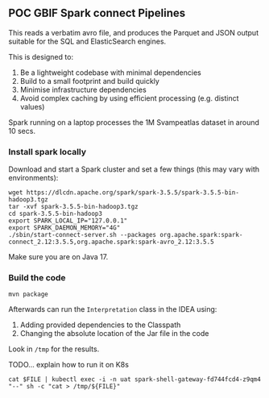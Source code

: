## POC GBIF Spark connect Pipelines

This reads a verbatim avro file, and produces the Parquet and JSON output suitable for 
the SQL and ElasticSearch engines.

This is designed to:

1. Be a lightweight codebase with minimal dependencies
2. Build to a small footprint and build quickly 
3. Minimise infrastructure dependencies 
4. Avoid complex caching by using efficient processing (e.g. distinct values) 

Spark running on a laptop processes the 1M Svampeatlas dataset in around 10 secs.

### Install spark locally

Download and start a Spark cluster and set a few things (this may vary with environments):

```
wget https://dlcdn.apache.org/spark/spark-3.5.5/spark-3.5.5-bin-hadoop3.tgz        
tar -xvf spark-3.5.5-bin-hadoop3.tgz
cd spark-3.5.5-bin-hadoop3
export SPARK_LOCAL_IP="127.0.0.1"
export SPARK_DAEMON_MEMORY="4G"
./sbin/start-connect-server.sh --packages org.apache.spark:spark-connect_2.12:3.5.5,org.apache.spark:spark-avro_2.12:3.5.5
```

Make sure you are on Java 17.

### Build the code 

```
mvn package
```

Afterwards can run the `Interpretation` class in the IDEA using:

1. Adding provided dependencies to the Classpath
2. Changing the absolute location of the Jar file in the code

Look in `/tmp` for the results.

TODO... explain how to run it on K8s
```
cat $FILE | kubectl exec -i -n uat spark-shell-gateway-fd744fcd4-z9qm4 "--" sh -c "cat > /tmp/${FILE}"
```